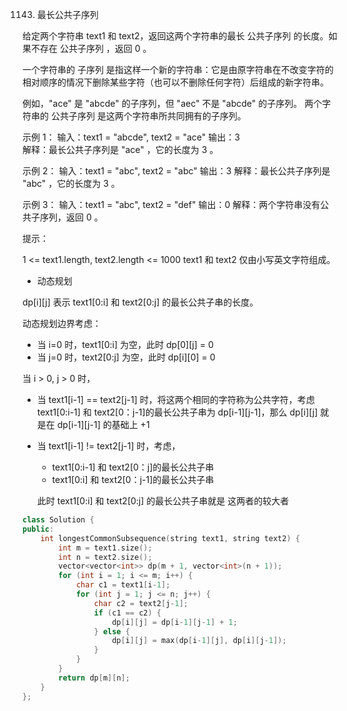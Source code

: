 1143. 最长公共子序列

给定两个字符串 text1 和 text2，返回这两个字符串的最长 公共子序列 的长度。如果不存在 公共子序列 ，返回 0 。

一个字符串的 子序列 是指这样一个新的字符串：它是由原字符串在不改变字符的相对顺序的情况下删除某些字符（也可以不删除任何字符）后组成的新字符串。

例如，"ace" 是 "abcde" 的子序列，但 "aec" 不是 "abcde" 的子序列。
两个字符串的 公共子序列 是这两个字符串所共同拥有的子序列。

 

示例 1：
输入：text1 = "abcde", text2 = "ace" 
输出：3  
解释：最长公共子序列是 "ace" ，它的长度为 3 。

示例 2：
输入：text1 = "abc", text2 = "abc"
输出：3
解释：最长公共子序列是 "abc" ，它的长度为 3 。

示例 3：
输入：text1 = "abc", text2 = "def"
输出：0
解释：两个字符串没有公共子序列，返回 0 。
 

提示：

1 <= text1.length, text2.length <= 1000
text1 和 text2 仅由小写英文字符组成。



* 动态规划

dp[i][j] 表示 text1[0:i] 和 text2[0:j] 的最长公共子串的长度。

动态规划边界考虑：

  * 当 i=0 时，text1[0:i] 为空，此时 dp[0][j] = 0
  * 当 j=0 时，text2[0:j] 为空，此时 dp[i][0] = 0

当 i > 0, j > 0 时，

  * 当 text1[i-1] == text2[j-1] 时，将这两个相同的字符称为公共字符，考虑 text1[0:i-1] 和 text2[0：j-1]的最长公共子串为 dp[i-1][j-1]，那么 dp[i][j] 就是在 dp[i-1][j-1] 的基础上 +1
  
  * 当 text1[i-1] != text2[j-1] 时，考虑，
    
    * text1[0:i-1] 和 text2[0：j]的最长公共子串
    * text1[0:i] 和 text2[0：j-1]的最长公共子串

    此时 text1[0:i] 和 text2[0:j] 的最长公共子串就是 这两者的较大者

```cpp
class Solution {
public:
    int longestCommonSubsequence(string text1, string text2) {
        int m = text1.size();
        int n = text2.size();
        vector<vector<int>> dp(m + 1, vector<int>(n + 1));
        for (int i = 1; i <= m; i++) {
            char c1 = text1[i-1];
            for (int j = 1; j <= n; j++) {
                char c2 = text2[j-1];
                if (c1 == c2) {
                    dp[i][j] = dp[i-1][j-1] + 1;
                } else {
                    dp[i][j] = max(dp[i-1][j], dp[i][j-1]);
                }
            }
        }
        return dp[m][n];
    }
};
```
